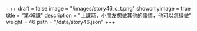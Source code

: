 +++
draft = false 
image = "/images/story46_c_t.png" 
showonlyimage = true 
title = "第46課" 
description = "上課時，小朋友想做其他的事情，他可以怎樣做"
weight = 46 
path = "/data/story46.json" 
+++
